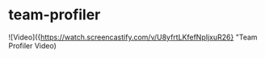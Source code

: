# team-profiler

![Video]({https://watch.screencastify.com/v/U8yfrtLKfefNpIjxuR26} "Team Profiler Video)
